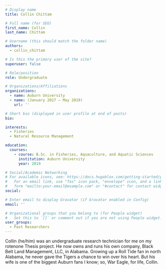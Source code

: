 ```yaml
---
# Display name
title: Collin Chittam

# Full name (for SEO)
first_name: Collin
last_name: Chittam

# Username (this should match the folder name)
authors:
  - collin_chittam

# Is this the primary user of the site?
superuser: false

# Role/position
role: Undergraduate

# Organizations/Affiliations
organizations:
  - name: Auburn University
  - name: (January 2017 – May 2019)
    url: ''

# Short bio (displayed in user profile at end of posts)
bio: 

interests:
  - Fisheries
  - Natural Resource Management

education:
  courses:
    - course: B.Sc. in Fisheries, Aquaculture, and Aquatic Sciences
      institution: Auburn University
      year: 2019

# Social/Academic Networking
# For available icons, see: https://docs.hugoblox.com/getting-started/page-builder/#icons
#   For an email link, use "fas" icon pack, "envelope" icon, and a link in the
#   form "mailto:your-email@example.com" or "#contact" for contact widget.
social:

# Enter email to display Gravatar (if Gravatar enabled in Config)
email: ''

# Organizational groups that you belong to (for People widget)
#   Set this to `[]` or comment out if you are not using People widget.
user_groups:
  - Past Researchers
---
```


Collin (he/him) was an undergraduate research technician for me on my rotenone Thesis project. He now owns and runs his own company, Black Belt Land Management, LLC, in Alabama. Growing up a Roll Tide fan in north Alabama, he never gave the Tigers a chance to win over his heart. But his wife is one of the biggest Auburn fans I know; so, War Eagle, for life, Collin.
